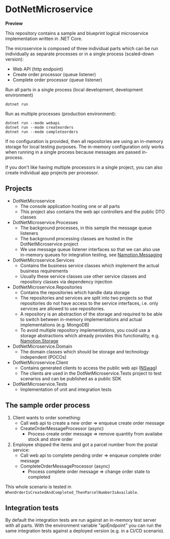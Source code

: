 # DotNetMicroservice

**Preview**

This repository contains a sample and blueprint logical microservice implementation written in .NET Core.

The microservice is composed of three individual parts which can be run individually as separate processes or in a single process (scaled-down version):

- Web API (http endpoint)
- Create order processor (queue listener)
- Complete order processor (queue listener)

Run all parts in a single process (local development, development environment)

```
dotnet run
```

Run as multiple processes (production environment):

```
dotnet run --mode webapi
dotnet run --mode createorders
dotnet run --mode completeorders
```

If no configuration is provided, then all repositories are using an in-memory storage for local testing purposes.
The in-memory configuration only works when running in a single process because messages are passed in-process. 

If you don't like having multiple processors in a single project, you can also create individual app projects per processor.

## Projects

- DotNetMicroservice
	- The console application hosting one or all parts
	- This project also contains the web api controllers and the public DTO classes
- DotNetMicroservice.Processes
	- The background processes, in this sample the message queue listeners
	- The background processing classes are hosted in the DotNetMicroservice project
	- We use message queue listener interfaces so that we can also use in-memory queues for integration testing, see [Namotion.Messaging](https://github.com/RicoSuter/Namotion.Messaging)
- DotNetMicroservice.Services
    - Contains the business service classes which implement the actual business requirements
	- Usually these service classes use other service classes and repository classes via dependency injection
- DotNetMicroservice.Repositories
    - Contains the repositories which handle data storage
	- The repositories and services are split into two projects so that repositories do not have access to the service interfaces, i.e. only services are allowed to use repositories.
	- A repository is an abstraction of the storage and required to be able to switch between in-memory implementations and actual implementations (e.g. MongoDB)
	- To avoid multiple repository implementations, you could use a storage abstractions which already provides this functionality, e.g. [Namotion.Storage](https://github.com/RicoSuter/Namotion.Storage)
- DotNetMicroservice.Domain
    - The domain classes which should be storage and technology independent (POCOs)
- DotNetMicroservice.Client
    - Contains generated clients to access the public web api ([NSwag](https://github.com/RicoSuter/NSwag))
	- The clients are used in the DotNetMicroservice.Tests project to test scenarios and can be published as a public SDK
- DotNetMicroservice.Tests
    - Implementation of unit and integration tests

## The sample order process

1. Client wants to order something: 
    - Call web api to create a new order => enqueue create order message
    - CreateOrderMessageProcessor (async)
	    - Process create order message => remove quantity from availabe stock and store order
2. Employee shipped the items and got a parcel number from the postal service: 
    - Call web api to complete pending order => enqueue complete order message
	- CompleteOrderMessageProcessor (async)
	    - Process complete order message => change order state to completed

This whole scenario is tested in `WhenOrderIsCreatedAndCompleted_ThenParcelNumberIsAvailable`.

## Integration tests

By default the integration tests are run against an in-memory test server with all parts. 
With the environment variable "apiEndpoint" you can run the same integration tests against a deployed version (e.g. in a CI/CD scenario).
